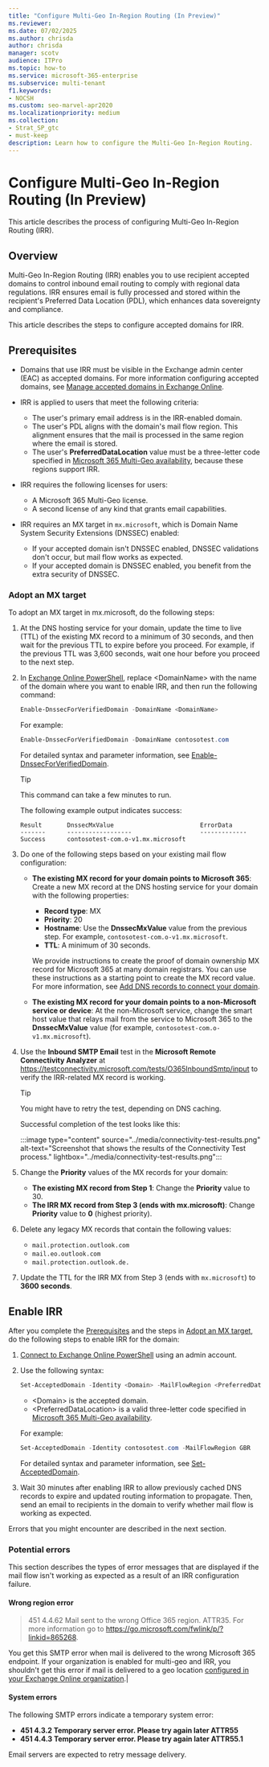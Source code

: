 ```yaml
---
title: "Configure Multi-Geo In-Region Routing (In Preview)"
ms.reviewer:
ms.date: 07/02/2025
ms.author: chrisda
author: chrisda
manager: scotv
audience: ITPro
ms.topic: how-to
ms.service: microsoft-365-enterprise
ms.subservice: multi-tenant
f1.keywords:
- NOCSH
ms.custom: seo-marvel-apr2020
ms.localizationpriority: medium
ms.collection: 
- Strat_SP_gtc
- must-keep
description: Learn how to configure the Multi-Geo In-Region Routing.
---
```


# Configure Multi-Geo In-Region Routing (In Preview)

This article describes the process of configuring Multi-Geo In-Region Routing (IRR).

## Overview

Multi-Geo In-Region Routing (IRR) enables you to use recipient accepted domains to control inbound email routing to comply with regional data regulations. IRR ensures email is fully processed and stored within the recipient's Preferred Data Location (PDL), which enhances data sovereignty and compliance.

This article describes the steps to configure accepted domains for IRR.

## Prerequisites

- Domains that use IRR must be visible in the Exchange admin center (EAC) as accepted domains. For more information configuring accepted domains, see [Manage accepted domains in Exchange Online](/exchange/mail-flow-best-practices/manage-accepted-domains/manage-accepted-domains).

- IRR is applied to users that meet the following criteria:
  - The user's primary email address is in the IRR-enabled domain.
  - The user's PDL aligns with the domain's mail flow region. This alignment ensures that the mail is processed in the same region where the email is stored.
  - The user's **PreferredDataLocation** value must be a three-letter code specified in [Microsoft 365 Multi-Geo availability](microsoft-365-multi-geo.md#microsoft-365-multi-geo-availability), because these regions support IRR.

- IRR requires the following licenses for users:
  - A Microsoft 365 Multi-Geo license.
  - A second license of any kind that grants email capabilities.

- IRR requires an MX target in `mx.microsoft`, which is Domain Name System Security Extensions (DNSSEC) enabled:
  - If your accepted domain isn't DNSSEC enabled, DNSSEC validations don't occur, but mail flow works as expected.
  - If your accepted domain is DNSSEC enabled, you benefit from the extra security of DNSSEC.

### Adopt an MX target

To adopt an MX target in mx.microsoft, do the following steps:

1. At the DNS hosting service for your domain, update the time to live (TTL) of the existing MX record to a minimum of 30 seconds, and then wait for the previous TTL to expire before you proceed. For example, if the previous TTL was 3,600 seconds, wait one hour before you proceed to the next step.

2. In [Exchange Online PowerShell](/microsoft-365/enterprise/administering-exchange-online-multi-geo?view=o365-worldwide#connect-directly-to-a-geo-location-using-exchange-online-powershell&preserve-view=true), replace \<DomainName\> with the name of the domain where you want to enable IRR, and then run the following command:

   ```powershell
   Enable-DnssecForVerifiedDomain -DomainName <DomainName>
   ```

   For example:

   ```powershell
   Enable-DnssecForVerifiedDomain -DomainName contosotest.com
   ```

   For detailed syntax and parameter information, see [Enable-DnssecForVerifiedDomain](/powershell/module/exchange/enable-dnssecforverifieddomain).

   > [!TIP]
   > This command can take a few minutes to run.

   The following example output indicates success:

   ```console
   Result       DnssecMxValue                        ErrorData
   -------      ------------------                   -------------
   Success      contosotest-com.o-v1.mx.microsoft    
   ```

3. Do one of the following steps based on your existing mail flow configuration:
   - **The existing MX record for your domain points to Microsoft 365**: Create a new MX record at the DNS hosting service for your domain with the following properties:
     - **Record type**: MX
     - **Priority**: 20
     - **Hostname**: Use the **DnssecMxValue** value from the previous step. For example, `contosotest-com.o-v1.mx.microsoft`.
     - **TTL**: A minimum of 30 seconds.

      We provide instructions to create the proof of domain ownership MX record for Microsoft 365 at many domain registrars. You can use these instructions as a starting point to create the MX record value. For more information, see [Add DNS records to connect your domain](/Microsoft-365/admin/get-help-with-domains/create-dns-records-at-any-dns-hosting-provider).

   - **The existing MX record for your domain points to a non-Microsoft service or device**: At the non-Microsoft service, change the smart host value that relays mail from the service to Microsoft 365 to the **DnssecMxValue** value (for example, `contosotest-com.o-v1.mx.microsoft`).

4. Use the **Inbound SMTP Email** test in the **Microsoft Remote Connectivity Analyzer** at <https://testconnectivity.microsoft.com/tests/O365InboundSmtp/input> to verify the IRR-related MX record is working.

   > [!TIP]
   > You might have to retry the test, depending on DNS caching.

   Successful completion of the test looks like this:

   :::image type="content" source="../media/connectivity-test-results.png" alt-text="Screenshot that shows the results of the Connectivity Test process." lightbox="../media/connectivity-test-results.png":::

5. Change the **Priority** values of the MX records for your domain:
   - **The existing MX record from Step 1**: Change the **Priority** value to 30.
   - **The IRR MX record from Step 3 (ends with mx.microsoft)**:  Change **Priority** value to **0** (highest priority).

6. Delete any legacy MX records that contain the following values:
   - `mail.protection.outlook.com`
   - `mail.eo.outlook.com`
   - `mail.protection.outlook.de.`

7. Update the TTL for the IRR MX from Step 3 (ends with `mx.microsoft`) to **3600 seconds**.

## Enable IRR

After you complete the [Prerequisites](#prerequisites) and the steps in [Adopt an MX target](#adopt-an-mx-target), do the following steps to enable IRR for the domain:

1. [Connect to Exchange Online PowerShell](/microsoft-365/enterprise/administering-exchange-online-multi-geo?view=o365-worldwide#connect-directly-to-a-geo-location-using-exchange-online-powershell&preserve-view=true) using an admin account.

2. Use the following syntax:

   ```powershell
   Set-AcceptedDomain -Identity <Domain> -MailFlowRegion <PreferredDataLocation>
   ```

   - \<Domain\> is the accepted domain.
   - \<PreferredDataLocation\> is a valid three-letter code specified in [Microsoft 365 Multi-Geo availability](microsoft-365-multi-geo.md#microsoft-365-multi-geo-availability).

   For example:

   ```powershell
   Set-AcceptedDomain -Identity contosotest.com -MailFlowRegion GBR
   ```

   For detailed syntax and parameter information, see [Set-AcceptedDomain](/powershell/module/exchange/set-accepteddomain).

3. Wait 30 minutes after enabling IRR to allow previously cached DNS records to expire and updated routing information to propagate. Then, send an email to recipients in the domain to verify whether mail flow is working as expected.

Errors that you might encounter are described in the next section.

### Potential errors

This section describes the types of error messages that are displayed if the mail flow isn't working as expected as a result of an IRR configuration failure.

#### Wrong region error

> 451 4.4.62 Mail sent to the wrong Office 365 region. ATTR35. For more information go to <https://go.microsoft.com/fwlink/p/?linkid=865268>.

You get this SMTP error when mail is delivered to the wrong Microsoft 365 endpoint. If your organization is enabled for multi-geo and IRR, you shouldn't get this error if mail is delivered to a geo location [configured in your Exchange Online organization](administering-exchange-online-multi-geo.md#view-the-available-geo-locations-that-are-configured-in-your-exchange-online-organization).|

#### System errors

The following SMTP errors indicate a temporary system error:

- **451 4.3.2 Temporary server error. Please try again later ATTR55**
- **451 4.4.3 Temporary server error. Please try again later ATTR55.1**

Email servers are expected to retry message delivery.
